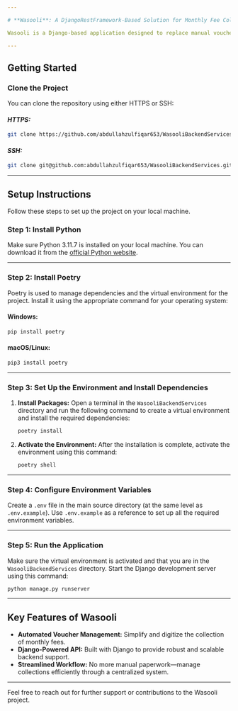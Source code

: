 ```yaml
---

# **Wasooli**: A DjangoRestFramework-Based Solution for Monthly Fee Collection

Wasooli is a Django-based application designed to replace manual vouchers traditionally used for monthly fee collection. This project provides a streamlined and efficient way to manage collections using a modern web interface.

---
```


## **Getting Started**

### **Clone the Project**

You can clone the repository using either HTTPS or SSH:

#### **_HTTPS:_**

```bash
git clone https://github.com/abdullahzulfiqar653/WasooliBackendServices.git
```

#### **_SSH:_**

```bash
git clone git@github.com:abdullahzulfiqar653/WasooliBackendServices.git
```

---

## **Setup Instructions**

Follow these steps to set up the project on your local machine.

### **Step 1: Install Python**

Make sure Python 3.11.7 is installed on your local machine. You can download it from the [official Python website](https://www.python.org/).

---

### **Step 2: Install Poetry**

Poetry is used to manage dependencies and the virtual environment for the project. Install it using the appropriate command for your operating system:

#### **Windows:**

```bash
pip install poetry
```

#### **macOS/Linux:**

```bash
pip3 install poetry
```

---

### **Step 3: Set Up the Environment and Install Dependencies**

1. **Install Packages:**
   Open a terminal in the `WasooliBackendServices` directory and run the following command to create a virtual environment and install the required dependencies:

   ```bash
   poetry install
   ```

2. **Activate the Environment:**
   After the installation is complete, activate the environment using this command:

   ```bash
   poetry shell
   ```

---

### **Step 4: Configure Environment Variables**

Create a `.env` file in the main source directory (at the same level as `.env.example`). Use `.env.example` as a reference to set up all the required environment variables.

---

### **Step 5: Run the Application**

Make sure the virtual environment is activated and that you are in the `WasooliBackendServices` directory. Start the Django development server using this command:

```bash
python manage.py runserver
```

---

## **Key Features of Wasooli**

- **Automated Voucher Management:** Simplify and digitize the collection of monthly fees.  
- **Django-Powered API:** Built with Django to provide robust and scalable backend support.  
- **Streamlined Workflow:** No more manual paperwork—manage collections efficiently through a centralized system.

---

Feel free to reach out for further support or contributions to the Wasooli project.
